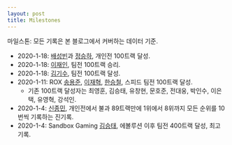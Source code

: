 ```yaml
---
layout: post
title: Milestones
---
```


마일스톤: 모든 기록은 본 블로그에서 커버하는 데이터 기준.

- 2020-1-18: [배성빈](../baeseongbin)과 [정승하](../jeongseungha), 개인전 100트랙 달성.
- 2020-1-18: [이재인](../ijaein), 팀전 100트랙 승리.
- 2020-1-18: [김기수](../gimgisu), 팀전 100트랙 달성.
- 2020-1-11: ROX [송용준](../songyongjun), [이재혁](../ijaehyeok), [한승철](../hanseungcheol), 스피드 팀전 100트랙 달성. 
    - 기존 100트랙 달성자는 최영훈, 김승태, 유창현, 문호준, 전대웅, 박인수, 이은택, 유영혁, 강석인.
- 2020-1-4: [신종민](../shinjongmin), 개인전에서 불과 89트랙만에 1위에서 8위까지 모든 순위를 10번씩 기록하는 진기록.
- 2020-1-4: Sandbox Gaming [김승태](../gimseungtae), 에볼루션 이후 팀전 400트랙 달성, 최고 기록.
